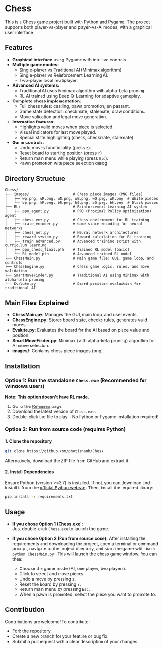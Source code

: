 # Chess
This is a Chess game project built with Python and Pygame. The project supports both player-vs-player and player-vs-AI modes, with a graphical user interface.
## Features
- **Graphical interface** using Pygame with intuitive controls.
- **Multiple game modes:**
  - Single-player vs Traditional AI (Minimax algorithm).
  - Single-player vs Reinforcement Learning AI.
  - Two-player local multiplayer.
- **Advanced AI systems:**
  - Traditional AI uses Minimax algorithm with alpha-beta pruning.
  - RL AI trained using Deep Q-Learning for adaptive gameplay.
- **Complete chess implementation:**
  - Full chess rules: castling, pawn promotion, en passant.
  - Game state detection: checkmate, stalemate, draw conditions.
  - Move validation and legal move generation.
- **Interactive features:**
  - Highlights valid moves when piece is selected.
  - Visual indicators for last move played.
  - Special state highlighting (check, checkmate, stalemate).
- **Game controls:**
  - Undo moves functionality (press `z`).
  - Reset board to starting position (press `r`).
  - Return main menu while playing (press `Esc`).
  - Pawn promotion with piece selection dialog
## Directory Structure
```
Chess/
├── images/                    # Chess piece images (PNG files)
│   ├── wp.png, wR.png, wN.png, wB.png, wQ.png, wK.png  # White pieces
│   └── bp.png, bR.png, bN.png, bB.png, bQ.png, bK.png  # Black pieces
├── RL/                        # Reinforcement Learning AI system
│   ├── ppo_agent.py           # PPO (Proximal Policy Optimization) agent
│   ├── chess_env.py           # Chess environment for RL training
│   ├── state_encoder.py       # Game state encoding for neural networks
│   ├── chess_net.py           # Neural network architectures
│   ├── reward_system.py       # Reward calculation for RL training
│   ├── train_advanced.py      # Advanced training script with curriculum learning
│   ├── ppo_chess_final.pth    # Trained RL model (basic)
│   └── RL_model.pth           # Advanced trained RL model
├── ChessMain.py               # Main game file: GUI, game loop, and controls
├── ChessEngine.py             # Chess game logic, rules, and move validation
├── SmartMoveFinder.py         # Traditional AI using Minimax with alpha-beta pruning
└── Evalute.py                 # Board position evaluation for traditional AI
```
## Main Files Explained

- **ChessMain.py**: Manages the GUI, main loop, and user events.
- **ChessEngine.py**: Stores board state, checks rules, generates valid moves.
- **Evalute.py**: Evaluates the board for the AI based on piece value and position.
- **SmartMoveFinder.py**: Minimax (with alpha-beta pruning) algorithm for AI move selection.
- **images/**: Contains chess piece images (png).

## Installation
### Option 1: Run the standalone `Chess.exe` (Recommended for Windows users)
**Note: This option doesn't have RL mode.**
1. Go to the [Releases](https://github.com/photienanh/Chess/releases) page.
2. Download the latest version of `Chess.exe`.
3. Double-click the file to play – No Python or Pygame installation required!
### Option 2: Run from source code (requires Python)
#### 1. Clone the repository
```bash
git clone https://github.com/photienanh/Chess
```
Alternatively, download the ZIP file from GitHub and extract it.
#### 2. Install Dependencies
Ensure Python (version >=3.7) is installed. If not, you can download and install it from the [official Python website](https://www.python.org/downloads/). Then, install the required library:
```bash
pip install -r requirements.txt
```
## Usage

- **If you chose Option 1 (Chess.exe):**  
  Just double-click `Chess.exe` to launch the game.

- **If you chose Option 2 (Run from source code):**
   After installing the requirements and downloading the project, open a terminal or command prompt, navigate to the project directory, and start the game with:
      ```bash
      python ChessMain.py
      ```
   This will launch the chess game window. You can then:
   - Choose the game mode (AI, one player, two players).
   - Click to select and move pieces.
   - Undo a move by pressing `z`.
   - Reset the board by pressing `r`.
   - Return main menu by pressing `Esc`.
   - When a pawn is promoted, select the piece you want to promote to.
## Contribution
Contributions are welcome! To contribute:
- Fork the repository.
- Create a new branch for your feature or bug fix.
- Submit a pull request with a clear description of your changes.